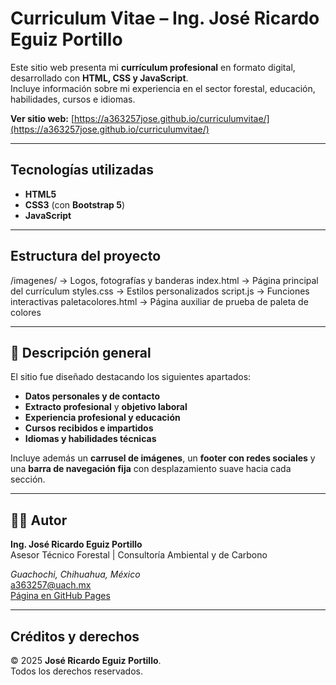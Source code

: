 #  Curriculum Vitae – Ing. José Ricardo Eguiz Portillo

Este sitio web presenta mi **currículum profesional** en formato digital, desarrollado con **HTML, CSS y JavaScript**.  
Incluye información sobre mi experiencia en el sector forestal, educación, habilidades, cursos e idiomas.

 **Ver sitio web:** [https://a363257jose.github.io/curriculumvitae/](https://a363257jose.github.io/curriculumvitae/)

---

##  Tecnologías utilizadas
- **HTML5**
- **CSS3** (con **Bootstrap 5**)
- **JavaScript**

---

## Estructura del proyecto
/imagenes/ → Logos, fotografías y banderas
index.html → Página principal del currículum
styles.css → Estilos personalizados
script.js → Funciones interactivas
paletacolores.html → Página auxiliar de prueba de paleta de colores


---

## 📜 Descripción general
El sitio fue diseñado destacando los siguientes apartados:
- **Datos personales y de contacto**  
- **Extracto profesional** y **objetivo laboral**  
- **Experiencia profesional y educación**  
- **Cursos recibidos e impartidos**  
- **Idiomas y habilidades técnicas**

Incluye además un **carrusel de imágenes**, un **footer con redes sociales** y una **barra de navegación fija** con desplazamiento suave hacia cada sección.

---

## 👨‍💻 Autor
**Ing. José Ricardo Eguiz Portillo**  
Asesor Técnico Forestal | Consultoría Ambiental y de Carbono  

*Guachochi, Chihuahua, México*  
[a363257@uach.mx](mailto:a363257@uach.mx)  
[Página en GitHub Pages](https://a363257jose.github.io/curriculumvitae/)

---

## Créditos y derechos
© 2025 **José Ricardo Eguiz Portillo**.  
Todos los derechos reservados.
